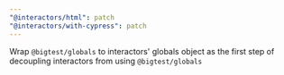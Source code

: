 ```yaml
---
"@interactors/html": patch
"@interactors/with-cypress": patch
---
```


Wrap `@bigtest/globals` to interactors' globals object as the first step of decoupling interactors from using `@bigtest/globals`
